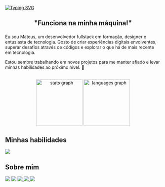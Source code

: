 <!--<h1 align="center">Mateus Freitas</h1>-->


<p align="left">
  <a href="https://git.io/typing-svg" text-align="center">
    <img src="https://readme-typing-svg.demolab.com?font=Fira+Code&weight=600&size=25&pause=1000&color=ffffff&width=500&lines=Bem+vindo+ao+meu+GitHub!;Confira+meus+projetos!!!+%E2%98%95%F0%9F%92%BB%F0%9F%8C%9F" alt="Typing SVG">
  </a>
</p>



<h2 align="center">"Funciona na minha máquina!"</h2>

###
<p>
  Eu sou Mateus, um desenvolvedor fullstack em formação, designer e entusiasta de tecnologia. Gosto de criar experiências digitais envolventes, superar desafios através de códigos e explorar o que há de mais recente em tecnologia.

Estou sempre trabalhando em novos projetos para me manter afiado e levar minhas habilidades ao próximo nível. 🤖
</p>
<br>
<div align="center">
  <img src="https://github-readme-stats.vercel.app/api?username=MateusDeFreitas&hide_title=false&hide_rank=false&show_icons=true&include_all_commits=true&count_private=true&disable_animations=false&theme=dracula&locale=en&hide_border=false" height="150" alt="stats graph"  />
  <img src="https://github-readme-stats.vercel.app/api/top-langs?username=MateusDeFreitas&locale=en&hide_title=false&layout=compact&card_width=320&langs_count=5&theme=dracula&hide_border=false" height="150" alt="languages graph"  />
</div>

###


###
## Minhas habilidades
<div align="left">
  <img src="https://skillicons.dev/icons?i=mysql,figma,postman,html,css,javascript,vscode,java,git,php,py,cs,visualstudio" />
</div>

###
## Sobre mim 
<div align="left">
  <a class="pintao" href="https://www.instagram.com/mateus_sant01/" target="blank" style="text-decoration: none;">
    <img src="https://img.shields.io/badge/-Instagram-%23E4405F?style=for-the-badge&logo=instagram&logoColor=white">
  </a>
  
  <a href="https://www.linkedin.com/in/mateus-freitas-997105247/" target="blank" style="text-decoration: none;">
    <img src="https://img.shields.io/badge/-LinkedIn-%230077B5?style=for-the-badge&logo=linkedin&logoColor=white">
  </a>

  <a href="https://wa.me/5511945794799?text=Ol%C3%A1,%20gostaria%20de%20falar%20com%20voc%C3%AA" target="_blank">
    <img src="https://img.shields.io/badge/Whatsapp-4CA143?style=for-the-badge&logo=whatsapp&logoColor=white">
  </a> 
  <a href="https://mateusdefreitas.github.io/portfolio/" target="_blank">
    <img src="https://img.shields.io/badge/Website-1962B1?style=for-the-badge&logo=rocket&logoColor=white"> 
  </a> 
  <a href="mailto:mateus.santosf05@gmail.com" target="_blank">
    <img src="https://img.shields.io/badge/-Gmail-%23333?style=for-the-badge&logo=gmail&logoColor=white">
  </a> 
  
  <br/>
  
</div>

###

<br clear="both">
